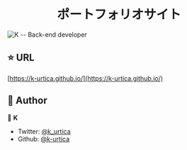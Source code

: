 <h1 align="center">ポートフォリオサイト</h1>

![K -- Back-end developer](https://user-images.githubusercontent.com/46732829/74606262-5aa14100-5112-11ea-96b6-2a9a9e7f46af.jpg)

## ⭐️ URL

[https://k-urtica.github.io/](https://k-urtica.github.io/)

## 👀 Author

👤 **K**

- Twitter: [@k_urtica](https://twitter.com/k_urtica)
- Github: [@k-urtica](https://github.com/k-urtica)
